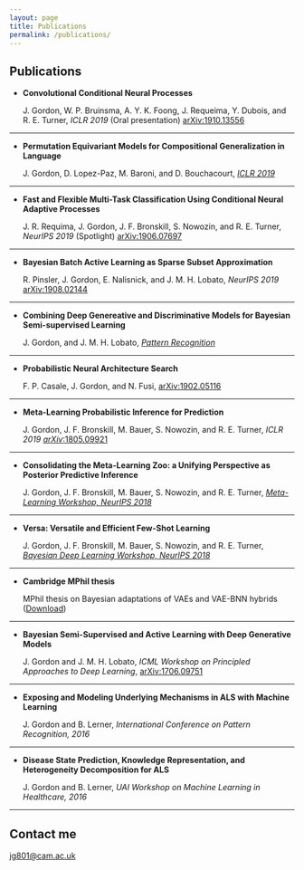 ```yaml
---
layout: page
title: Publications
permalink: /publications/
---
```


## Publications

* **Convolutional Conditional Neural Processes**

    J. Gordon, W. P. Bruinsma, A. Y. K. Foong, J. Requeima, Y. Dubois, and R. E. Turner, _ICLR 2019_ (Oral presentation) [arXiv:1910.13556](https://arxiv.org/abs/1910.13556)
    
***

* **Permutation Equivariant Models for Compositional Generalization in Language**

    J. Gordon, D. Lopez-Paz, M. Baroni, and D. Bouchacourt, [_ICLR 2019_](https://openreview.net/forum?id=SylVNerFvr)
    
***

* **Fast and Flexible Multi-Task Classification Using Conditional Neural Adaptive Processes**

    J. R. Requima, J. Gordon, J. F. Bronskill, S. Nowozin, and R. E. Turner, _NeurIPS 2019_ (Spotlight) [arXiv:1906.07697](https://arxiv.org/abs/1906.07697)
    
***

* **Bayesian Batch Active Learning as Sparse Subset Approximation**

    R. Pinsler, J. Gordon, E. Nalisnick, and J. M. H. Lobato, _NeurIPS 2019_ [arXiv:1908.02144](https://arxiv.org/abs/1908.02144)
    
***

* **Combining Deep Genereative and Discriminative Models for Bayesian Semi-supervised Learning**

    J. Gordon, and J. M. H. Lobato, [_Pattern Recognition_](https://www.sciencedirect.com/science/article/pii/S003132031930456X)
    
***


* **Probabilistic Neural Architecture Search**

    F. P. Casale, J. Gordon, and N. Fusi, [arXiv:1902.05116](https://arxiv.org/abs/1902.05116)
    
***

* **Meta-Learning Probabilistic Inference for Prediction**

    J. Gordon, J. F. Bronskill, M. Bauer, S. Nowozin, and R. E. Turner, _ICLR 2019_ [_arXiv_:1805.09921](https://arxiv.org/abs/1805.09921)

***

* **Consolidating the Meta-Learning Zoo: a Unifying Perspective as Posterior Predictive Inference**

    J. Gordon, J. F. Bronskill, M. Bauer, S. Nowozin, and R. E. Turner, [_Meta-Learning Workshop, NeurIPS 2018_](http://metalearning.ml/2018/papers/metalearn2018_paper26.pdf)

***

* **Versa: Versatile and Efficient Few-Shot Learning**

    J. Gordon, J. F. Bronskill, M. Bauer, S. Nowozin, and R. E. Turner, [_Bayesian Deep Learning Workshop, NeurIPS 2018_](http://bayesiandeeplearning.org/2018/papers/10.pdf)

***

* **Cambridge MPhil thesis**

	MPhil thesis on Bayesian adaptations of VAEs and VAE-BNN hybrids ([Download](https://github.com/Gordonjo/papers/blob/master/MPhilThesis/thesis.pdf/?raw=true))

***

* **Bayesian Semi-Supervised and Active Learning with Deep Generative Models**
   
   J. Gordon and J. M. H. Lobato, _ICML Workshop on Principled Approaches to Deep Learning_, [arXiv:1706.09751](https://arxiv.org/abs/1706.09751)


***

* **Exposing and Modeling Underlying Mechanisms in ALS with Machine Learning** 
   
   J. Gordon and B. Lerner, _International Conference on Pattern Recognition, 2016_


***


* **Disease State Prediction, Knowledge Representation, and Heterogeneity Decomposition for ALS** 
   
   J. Gordon and B. Lerner, _UAI Workshop on Machine Learning in Healthcare, 2016_


***

## Contact me

[jg801@cam.ac.uk](mailto:jg801@cam.ac.uk)
